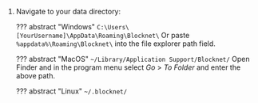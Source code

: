 1. Navigate to your data directory:

	??? abstract "Windows"
		```
		C:\Users\[YourUsername]\AppData\Roaming\Blocknet\
		```
		Or paste `%appdata%\Roaming\Blocknet\` into the file explorer path field.
	
	??? abstract "MacOS"
		```
		~/Library/Application Support/Blocknet/
		```
		Open Finder and in the program menu select *Go* > *To Folder* and enter the above path.

	??? abstract "Linux"
		```
		~/.blocknet/
		```
